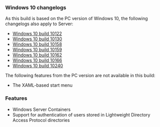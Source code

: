 ### Windows 10 changelogs
As this build is based on the PC version of Windows 10, the following changelogs also apply to Server:
- [Windows 10 build 10122](http://changewindows.org/build/10122/pc)
- [Windows 10 build 10130](http://changewindows.org/build/10130/pc)
- [Windows 10 build 10158](http://changewindows.org/build/10158/pc)
- [Windows 10 build 10159](http://changewindows.org/build/10159/pc)
- [Windows 10 build 10162](http://changewindows.org/build/10162/pc)
- [Windows 10 build 10166](http://changewindows.org/build/10166/pc)
- [Windows 10 build 10240](http://changewindows.org/build/10240/pc)

The following features from the PC version are not available in this build:
- The XAML-based start menu

### Features
- Windows Server Containers
- Support for authentication of users stored in Lightweight Directory Access Protocol directories